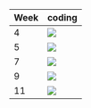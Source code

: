 | Week | coding |
| --- | --- |
| 4 |  ![](https://github.com/kmaooad/coding-19w04-SofiYaremenko/workflows/Grading/badge.svg) |
| 5 |  ![](https://github.com/kmaooad/coding-19W05-SofiYaremenko/workflows/Grading/badge.svg) |
| 7 |  ![](https://github.com/kmaooad/coding-19W07-SofiYaremenko/workflows/Grading/badge.svg) |
| 9 |  ![](https://github.com/kmaooad/coding-19W09-SofiYaremenko/workflows/Grading/badge.svg) |
| 11 |  ![](https://github.com/kmaooad/coding-19W11-SofiYaremenko/workflows/Grading/badge.svg) |
